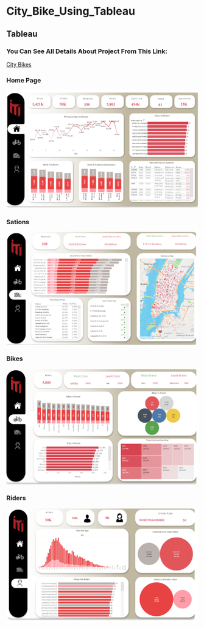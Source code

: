 # City_Bike_Using_Tableau
## Tableau 
### You Can See All Details About Project From This Link: 
[City Bikes]([https://pages.github.com/](https://github.com/yusfmhmd8/City_Bike_Project))
### Home Page
![](Home_tableau.PNG)
### Sations
![](Stations.PNG)
### Bikes
![](Bikes.PNG)
### Riders
![](Riders.PNG)
